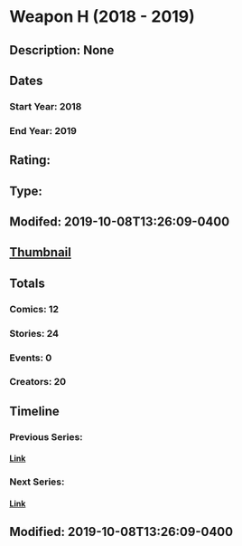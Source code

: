 # Weapon H (2018 - 2019)
## Description: None
## Dates
### Start Year: 2018
### End Year: 2019
## Rating: 
## Type: 
## Modifed: 2019-10-08T13:26:09-0400
## [Thumbnail](http://i.annihil.us/u/prod/marvel/i/mg/c/b0/5aa95e3e3f57c.jpg)
## Totals
### Comics: 12
### Stories: 24
### Events: 0
### Creators: 20
## Timeline
### Previous Series: 
#### [Link]()
### Next Series: 
#### [Link]()
## Modified: 2019-10-08T13:26:09-0400